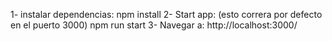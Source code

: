 1- instalar dependencias:
npm install
2- Start app: (esto correra por defecto en el puerto 3000)
npm run start
3- Navegar a:
http://localhost:3000/
